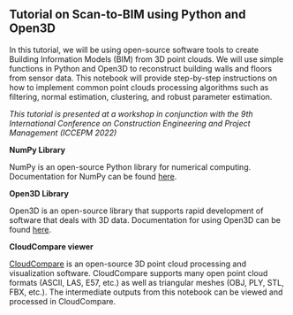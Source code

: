 Tutorial on Scan-to-BIM using Python and Open3D
---

In this tutorial, we will be using open-source software tools to create Building Information Models (BIM) from 3D point clouds. We will use simple functions in Python and Open3D to reconstruct building walls and floors from sensor data. This notebook will provide step-by-step instructions on how to implement common point clouds processing algorithms such as filtering, normal estimation, clustering, and robust parameter estimation.

*This tutorial is presented at a workshop in conjunction with the 9th International Conference on Construction Engineering and Project Management (ICCEPM 2022)*

**NumPy Library**

NumPy is an open-source Python library for numerical computing. Documentation for NumPy can be found [here](https://numpy.org/doc/stable/user/basics.html).

**Open3D Library**

Open3D is an open-source library that supports rapid development of software that deals with 3D data. Documentation for using Open3D can be found [here](http://www.open3d.org/docs/release/getting_started.html).

**CloudCompare viewer**

[CloudCompare](https://www.danielgm.net/cc/) is an open-source 3D point cloud processing and visualization software. CloudCompare supports many open point cloud formats (ASCII, LAS, E57, etc.) as well as triangular meshes (OBJ, PLY, STL, FBX, etc.). The intermediate outputs from this notebook can be viewed and processed in CloudCompare.
